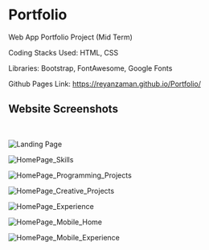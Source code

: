 # Portfolio
Web App Portfolio Project (Mid Term)

Coding Stacks Used: HTML, CSS

Libraries: Bootstrap, FontAwesome, Google Fonts

Github Pages Link: https://reyanzaman.github.io/Portfolio/


<h2>Website Screenshots</h2><br />


![Landing Page](/screenshots/1.png?raw=true "Landing Page")

![HomePage_Skills](/screenshots/2.png?raw=true "Skills")

![HomePage_Programming_Projects](screenshots/4.png?raw=true "Programming Projects")

![HomePage_Creative_Projects](screenshots/3.png?raw=true "Creative Projects")

![HomePage_Experience](screenshots/5.png?raw=true "Experience")

![HomePage_Mobile_Home](screenshots/6a.png?raw=true "Mobile_Home")

![HomePage_Mobile_Experience](screenshots/7.png?raw=true "Mobile_Experience")
